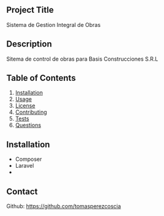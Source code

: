 ## Project Title
Sistema de Gestion Integral de Obras

## Description
Sitema de control de obras para Basis Construcciones S.R.L

## Table of Contents
1. [Installation](#installation)
2. [Usage](#usage)
3. [License](#license)
4. [Contributing](#contributing)
5. [Tests](#tests)
6. [Questions](#questions)

## Installation
- Composer
- Laravel
- 

## Contact
Github: https://github.com/tomasperezcoscia